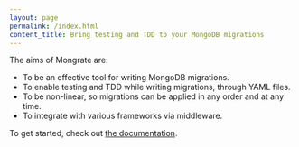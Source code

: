 ```yaml
---
layout: page
permalink: /index.html
content_title: Bring testing and TDD to your MongoDB migrations
---
```


The aims of Mongrate are:

* To be an effective tool for writing MongoDB migrations.
* To enable testing and TDD while writing migrations, through YAML files.
* To be non-linear, so migrations can be applied in any order and at any time.
* To integrate with various frameworks via middleware.

To get started, check out [the documentation](docs).
